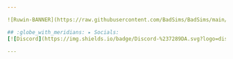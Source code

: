 ```yaml
---

![Ruwin-BANNER](https://raw.githubusercontent.com/BadSims/BadSims/main/Snapchat-869269867.mp4)

## :globe_with_meridians: ▸ Socials:
[![Discord](https://img.shields.io/badge/Discord-%237289DA.svg?logo=discord&logoColor=white)](https://discord.gg.kiwa) [![Instagram](https://img.shields.io/badge/Instagram-%23E4405F.svg?logo=Instagram&logoColor=white)](https://instagram.com//badsims_off) [![TikTok](https://img.shields.io/badge/TikTok-%23000000.svg?logo=TikTok&logoColor=white)](https://tiktok.com/@badsims_off) [![Twitch](https://img.shields.io/badge/Twitch-%239146FF.svg?logo=Twitch&logoColor=white)](https://twitch.tv/badsims_off) [![YouTube](https://img.shields.io/badge/YouTube-%23FF0000.svg?logo=YouTube&logoColor=white)](https://youtube.com/@badsims_off)

---
```

